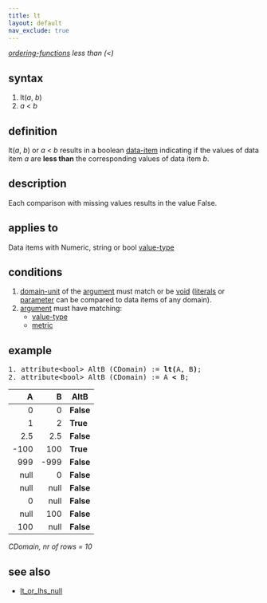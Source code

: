 ```yaml
---
title: lt
layout: default
nav_exclude: true
---
```

*[ordering-functions](ordering-functions) less than (\<)*

## syntax

1. lt(*a*, *b*)
2. *a* \< *b*

## definition

lt(*a*, *b*) or *a* \< *b* results in a boolean [data-item](data-item) indicating if the values of data item *a* are **less than** the corresponding values of data item *b*.

## description

Each comparison with missing values results in the value False.

## applies to

Data items with Numeric, string or bool [value-type](value-type)

## conditions

1. [domain-unit](domain-unit) of the [argument](argument) must match or be [void](void) ([literals](https://en.wikipedia.org/wiki/Literal_(computer_programming)) or [parameter](parameter) can be compared to data items of any domain).
2. [argument](argument) must have matching:
    - [value-type](value-type)
    - [metric](metric)

## example

<pre>
1. attribute&lt;bool&gt; AltB (CDomain) := <B>lt(</B>A, B<B>)</B>;
2. attribute&lt;bool&gt; AltB (CDomain) := A <B>&lt;</B> B;
</pre>

| A    | B    | **AltB**  |
|-----:|-----:|-----------|
| 0    | 0    | **False** |
| 1    | 2    | **True**  |
| 2.5  | 2.5  | **False** |
| -100 | 100  | **True**  |
| 999  | -999 | **False** |
| null | 0    | **False** |
| null | null | **False** |
| 0    | null | **False** |
| null | 100  | **False** |
| 100  | null | **False** |

*CDomain, nr of rows = 10*

## see also

- [lt_or_lhs_null](lt_or_lhs_null)